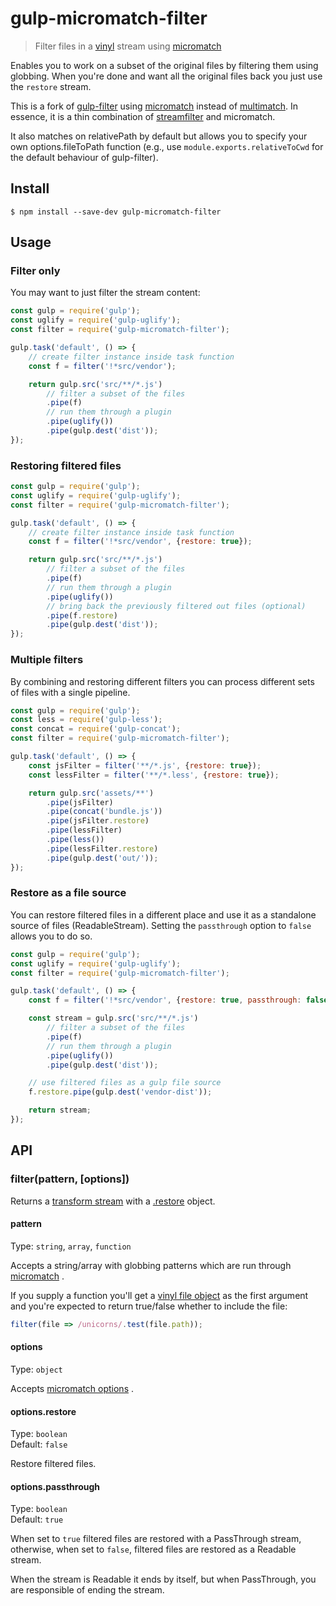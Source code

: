 # gulp-micromatch-filter

> Filter files in a [vinyl](https://github.com/wearefractal/vinyl) stream using [micromatch](https://github.com/jonschlinkert/micromatch)

Enables you to work on a subset of the original files by filtering them using globbing. When you're done and want all the original files back you just use the `restore` stream.

This is a fork of [gulp-filter](https://github.com/sindresorhus/gulp-filter) using [micromatch](https://github.com/jonschlinkert/micromatch) instead of [multimatch](https://github.com/sindresorhus/multimatch). In essence, it is a thin combination of 
[streamfilter](https://github.com/nfroidure/streamfilter) and micromatch.

It also matches on relativePath by default but allows you to specify your own options.fileToPath function (e.g., use `module.exports.relativeToCwd` for the default behaviour of gulp-filter).


## Install

```
$ npm install --save-dev gulp-micromatch-filter
```


## Usage

### Filter only

You may want to just filter the stream content:

```js
const gulp = require('gulp');
const uglify = require('gulp-uglify');
const filter = require('gulp-micromatch-filter');

gulp.task('default', () => {
	// create filter instance inside task function
	const f = filter('!*src/vendor');

	return gulp.src('src/**/*.js')
		// filter a subset of the files
		.pipe(f)
		// run them through a plugin
		.pipe(uglify())
		.pipe(gulp.dest('dist'));
});
```

### Restoring filtered files

```js
const gulp = require('gulp');
const uglify = require('gulp-uglify');
const filter = require('gulp-micromatch-filter');

gulp.task('default', () => {
	// create filter instance inside task function
	const f = filter('!*src/vendor', {restore: true});

	return gulp.src('src/**/*.js')
		// filter a subset of the files
		.pipe(f)
		// run them through a plugin
		.pipe(uglify())
		// bring back the previously filtered out files (optional)
		.pipe(f.restore)
		.pipe(gulp.dest('dist'));
});
```

### Multiple filters

By combining and restoring different filters you can process different sets of files with a single pipeline.

```js
const gulp = require('gulp');
const less = require('gulp-less');
const concat = require('gulp-concat');
const filter = require('gulp-micromatch-filter');

gulp.task('default', () => {
	const jsFilter = filter('**/*.js', {restore: true});
	const lessFilter = filter('**/*.less', {restore: true});

	return gulp.src('assets/**')
		.pipe(jsFilter)
		.pipe(concat('bundle.js'))
		.pipe(jsFilter.restore)
		.pipe(lessFilter)
		.pipe(less())
		.pipe(lessFilter.restore)
		.pipe(gulp.dest('out/'));
});
```

### Restore as a file source

You can restore filtered files in a different place and use it as a standalone source of files (ReadableStream). Setting the `passthrough` option to `false` allows you to do so.

```js
const gulp = require('gulp');
const uglify = require('gulp-uglify');
const filter = require('gulp-micromatch-filter');

gulp.task('default', () => {
	const f = filter('!*src/vendor', {restore: true, passthrough: false});

	const stream = gulp.src('src/**/*.js')
		// filter a subset of the files
		.pipe(f)
		// run them through a plugin
		.pipe(uglify())
		.pipe(gulp.dest('dist'));

	// use filtered files as a gulp file source
	f.restore.pipe(gulp.dest('vendor-dist'));

	return stream;
});
```


## API

### filter(pattern, [options])

Returns a [transform stream](http://nodejs.org/api/stream.html#stream_class_stream_transform) with a [.restore](#optionsrestore) object.

#### pattern

Type: `string`, `array`, `function`

Accepts a string/array with globbing patterns which are run through [micromatch](https://github.com/jonschlinkert/micromatch) .

If you supply a function you'll get a [vinyl file object](https://github.com/wearefractal/vinyl#file) as the first argument and you're expected to return true/false whether to include the file:

```js
filter(file => /unicorns/.test(file.path));
```

#### options

Type: `object`

Accepts [micromatch options](https://github.com/jonschlinkert/micromatch#options) .

#### options.restore

Type: `boolean`  
Default: `false`

Restore filtered files.

#### options.passthrough

Type: `boolean`  
Default: `true`

When set to `true` filtered files are restored with a PassThrough stream, otherwise, when set to `false`, filtered files are restored as a Readable stream.

When the stream is Readable it ends by itself, but when PassThrough, you are responsible of ending the stream.
